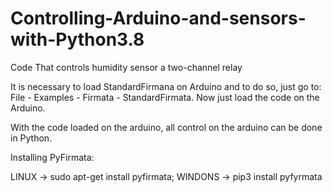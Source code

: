 # Controlling-Arduino-and-sensors-with-Python3.8
Code That controls humidity sensor a two-channel relay

It is necessary to load StandardFirmana on Arduino and to do so, just go to: File - Examples - Firmata - StandardFirmata.
Now just load the code on the Arduino.

With the code loaded on the arduino, all control on the arduino can be done in Python.

Installing PyFirmata:

LINUX -> sudo apt-get install pyfirmata; WINDONS -> pip3 install pyfyrmata

